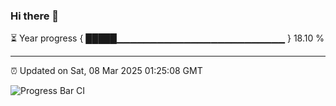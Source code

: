 ### Hi there 👋

⏳ Year progress { █████▁▁▁▁▁▁▁▁▁▁▁▁▁▁▁▁▁▁▁▁▁▁▁▁▁ } 18.10 %

---

⏰ Updated on Sat, 08 Mar 2025 01:25:08 GMT

![Progress Bar CI](https://github.com/DhruviPatel157/GitHub-Actions-Demo/workflows/Progress%20Bar%20CI/badge.svg)
